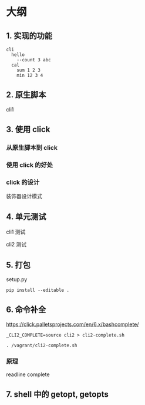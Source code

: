 # 大纲

## 1. 实现的功能

```
cli
  hello
    --count 3 abc
  cal
    sum 1 2 3
    min 12 3 4
```

## 2. 原生脚本

cli1

## 3. 使用 click

### 从原生脚本到 click

### 使用 click 的好处

### click 的设计

装饰器设计模式

## 4. 单元测试

cli1 测试

cli2 测试

## 5. 打包

setup.py

`pip install --editable .`

## 6. 命令补全

https://click.palletsprojects.com/en/6.x/bashcomplete/

`_CLI2_COMPLETE=source cli2 > cli2-complete.sh`

`. /vagrant/cli2-complete.sh`

### 原理

readline complete

## 7. shell 中的 getopt, getopts
